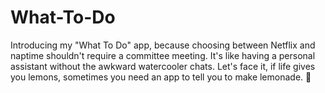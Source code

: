 # What-To-Do
Introducing my "What To Do" app, because choosing between Netflix and naptime shouldn't require a committee meeting. It's like having a personal assistant without the awkward watercooler chats. Let's face it, if life gives you lemons, sometimes you need an app to tell you to make lemonade. 🍋
